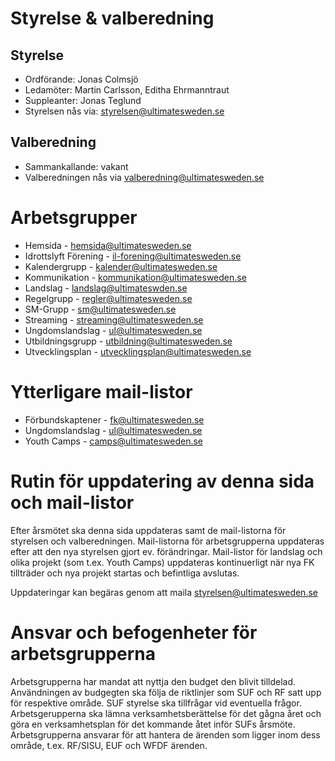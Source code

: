 # Styrelse & valberedning

## Styrelse

* Ordförande: Jonas Colmsjö
* Ledamöter: Martin Carlsson,  Editha Ehrmanntraut
* Suppleanter: Jonas Teglund
* Styrelsen nås via: styrelsen@ultimatesweden.se


## Valberedning

* Sammankallande: vakant
* Valberedningen nås via valberedning@ultimatesweden.se


# Arbetsgrupper

* Hemsida - hemsida@ultimatesweden.se
* Idrottslyft Förening - il-forening@ultimatesweden.se
* Kalendergrupp - kalender@ultimatesweden.se
* Kommunikation - kommunikation@ultimatesweden.se
* Landslag - landslag@ultimateswden.se
* Regelgrupp - regler@ultimatesweden.se
* SM-Grupp - sm@ultimatesweden.se
* Streaming - streaming@ultimatesweden.se
* Ungdomslandslag - ul@ultimatesweden.se
* Utbildningsgrupp - utbildning@ultimatesweden.se
* Utvecklingsplan - utvecklingsplan@ultimatesweden.se


# Ytterligare mail-listor

* Förbundskaptener - fk@ultimatesweden.se
* Ungdomslandslag - ul@ultimatesweden.se
* Youth Camps - camps@ultimatesweden.se


# Rutin för uppdatering av denna sida och mail-listor

Efter årsmötet ska denna sida uppdateras samt de mail-listorna för styrelsen och valberedningen. 
Mail-listorna för arbetsgrupperna uppdateras efter att den nya styrelsen gjort ev. förändringar.
Mail-listor för landslag och olika projekt (som t.ex. Youth Camps) uppdateras kontinuerligt när nya FK tillträder och 
nya projekt startas och befintliga avslutas.

Uppdateringar kan begäras genom att maila styrelsen@ultimatesweden.se


# Ansvar och befogenheter för arbetsgrupperna

Arbetsgrupperna har mandat att nyttja den budget den blivit tilldelad. Användningen av budgegten ska följa de riktlinjer som SUF och RF satt upp för respektive område. SUF styrelse ska tillfrågar vid eventuella frågor. Arbetsgerupperna ska lämna verksamhetsberättelse för det gågna året och göra en verksamhetsplan för det kommande åtet inför SUFs årsmöte. Arbetsgrupperna ansvarar för att hantera de ärenden som ligger inom dess område, t.ex. RF/SISU, EUF och WFDF ärenden.

